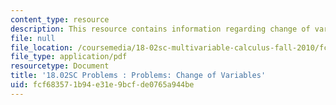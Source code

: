 ```yaml
---
content_type: resource
description: This resource contains information regarding change of variables.
file: null
file_location: /coursemedia/18-02sc-multivariable-calculus-fall-2010/fcf683571b94e31e9bcfde0765a944be_MIT18_02SC_pb_53_quest.pdf
file_type: application/pdf
resourcetype: Document
title: '18.02SC Problems : Problems: Change of Variables'
uid: fcf68357-1b94-e31e-9bcf-de0765a944be
---
```

